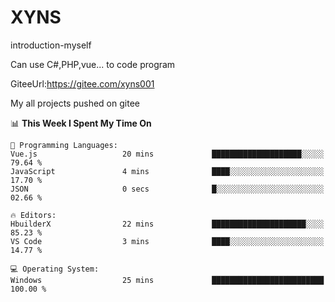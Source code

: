# XYNS
introduction-myself

Can use C#,PHP,vue... to code program

GiteeUrl:https://gitee.com/xyns001

My all projects pushed on gitee

<!--START_SECTION:waka-->
📊 **This Week I Spent My Time On** 

```text
💬 Programming Languages: 
Vue.js                   20 mins             ████████████████████░░░░░   79.64 % 
JavaScript               4 mins              ████░░░░░░░░░░░░░░░░░░░░░   17.70 % 
JSON                     0 secs              █░░░░░░░░░░░░░░░░░░░░░░░░   02.66 % 

🔥 Editors: 
HbuilderX                22 mins             █████████████████████░░░░   85.23 % 
VS Code                  3 mins              ████░░░░░░░░░░░░░░░░░░░░░   14.77 % 

💻 Operating System: 
Windows                  25 mins             █████████████████████████   100.00 % 
```


<!--END_SECTION:waka-->
